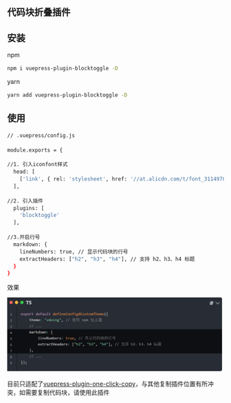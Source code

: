 ## 代码块折叠插件

## 安装

npm 

```bash
npm i vuepress-plugin-blocktoggle -D
```

yarn 

```bash
yarn add vuepress-plugin-blocktoggle -D
```

## 使用

```bash
// .vuepress/config.js

module.exports = {

//1. 引入iconfont样式
  head: [
    ['link', { rel: 'stylesheet', href: '//at.alicdn.com/t/font_3114978_qe0b39no76.css' }]
  ],

//2. 引入插件
  plugins: [
    'blocktoggle'
  ],

//3.开启行号
  markdown: {
    lineNumbers: true, // 显示代码块的行号
    extractHeaders: ["h2", "h3", "h4"], // 支持 h2、h3、h4 标题
  }
}
```



效果

![image-20230904222032130](./assets/image-20230904222032130.png)

目前只适配了[vuepress-plugin-one-click-copy](https://github.com/vxhly/vuepress-plugin-one-click-copy)，与其他复制插件位置有所冲突，如需要复制代码块，请使用此插件
